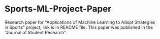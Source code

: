 # Sports-ML-Project-Paper
Research paper for "Applications of Machine Learning to Adopt Strategies in Sports" project, link is in README file. This paper was published  in the "Journal of Student Research".
